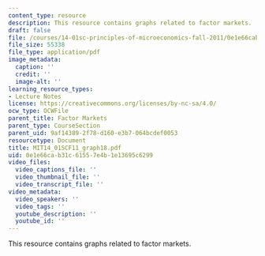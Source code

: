```yaml
---
content_type: resource
description: This resource contains graphs related to factor markets.
draft: false
file: /courses/14-01sc-principles-of-microeconomics-fall-2011/0e1e66cab31c61557e4b1e13695c6299_MIT14_01SCF11_graph18.pdf
file_size: 55338
file_type: application/pdf
image_metadata:
  caption: ''
  credit: ''
  image-alt: ''
learning_resource_types:
- Lecture Notes
license: https://creativecommons.org/licenses/by-nc-sa/4.0/
ocw_type: OCWFile
parent_title: Factor Markets
parent_type: CourseSection
parent_uid: 9af14389-2f78-d160-e3b7-064bcdef0053
resourcetype: Document
title: MIT14_01SCF11_graph18.pdf
uid: 0e1e66ca-b31c-6155-7e4b-1e13695c6299
video_files:
  video_captions_file: ''
  video_thumbnail_file: ''
  video_transcript_file: ''
video_metadata:
  video_speakers: ''
  video_tags: ''
  youtube_description: ''
  youtube_id: ''
---
```

This resource contains graphs related to factor markets.